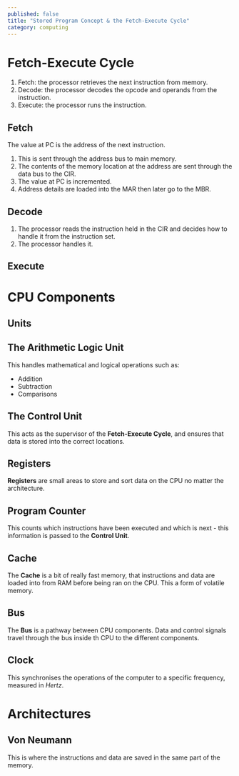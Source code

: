 ```yaml
---
published: false
title: "Stored Program Concept & the Fetch-Execute Cycle"
category: computing
---
```

# Fetch-Execute Cycle

1. Fetch: the processor retrieves the next instruction from memory.
2. Decode: the processor decodes the opcode and operands from the instruction.
3. Execute: the processor runs the instruction.

## Fetch
The value at PC is the address of the next instruction.

1. This is sent through the address bus to main memory.
2. The contents of the memory location at the address are sent through the data bus to the CIR.
3. The value at PC is incremented.
4. Address details are loaded into the MAR then later go to the MBR.

## Decode

1. The processor reads the instruction held in the CIR and decides how to handle it from the instruction set.
2. The processor handles it.

## Execute

# CPU Components

## Units

## The Arithmetic Logic Unit

This handles mathematical and logical operations such as:
+ Addition
+ Subtraction
+ Comparisons

## The Control Unit

This acts as the supervisor of the **Fetch-Execute Cycle**, and ensures that data is stored into the correct locations.

## Registers

**Registers** are small areas to store and sort data on the CPU no matter the architecture.

## Program Counter
This counts which instructions have been executed and which is next - this information is passed to the **Control Unit**.

## Cache
The **Cache** is a bit of really fast memory, that instructions and data are loaded into from RAM before being ran on the CPU. This a form of volatile memory.

## Bus
The **Bus** is a pathway between CPU components. Data and control signals travel through the bus inside th CPU to the different components.

## Clock
This synchronises the operations of the computer to a specific frequency, measured in *Hertz*.

# Architectures

## Von Neumann
This is where the instructions and data are saved in the same part of the memory.

